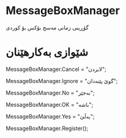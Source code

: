 # MessageBoxManager
گۆڕینی زمانی مەسج بۆکس بۆ کوردی

# شێوازی بەکارهێنان

MessageBoxManager.Cancel = "لابردن";

MessageBoxManager.Ignore = "گوێ پێنەدان";

MessageBoxManager.No = "نەخێر";

MessageBoxManager.OK = "باشە";

MessageBoxManager.Yes = "بەڵێ";

MessageBoxManager.Register();
